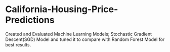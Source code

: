 # California-Housing-Price-Predictions
Created and Evaluated Machine Learning Models; Stochastic Gradient Descent(SGD) Model and tuned it to compare with 
Random Forest Model for best results.
